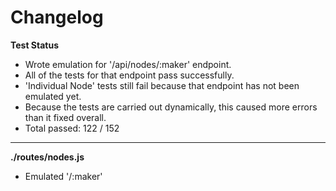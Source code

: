 # Changelog

**Test Status**
* Wrote emulation for '/api/nodes/:maker' endpoint.
* All of the tests for that endpoint pass successfully.
* 'Individual Node' tests still fail because that endpoint has not been emulated yet.
* Because the tests are carried out dynamically, this caused more errors than it fixed overall.
* Total passed: 122 / 152

---

**./routes/nodes.js**
* Emulated '/:maker'

